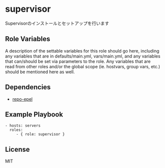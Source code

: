 supervisor
=========

Supervisorのインストールとセットアップを行います

Role Variables
--------------

A description of the settable variables for this role should go here, including any variables that are in defaults/main.yml, vars/main.yml, and any variables that can/should be set via parameters to the role. Any variables that are read from other roles and/or the global scope (ie. hostvars, group vars, etc.) should be mentioned here as well.

Dependencies
------------

* [repo-epel](https://github.com/wate/ansible-role-repo-epel)

Example Playbook
----------------


    - hosts: servers
      roles:
         - { role: supervisor }

License
-------

MIT
